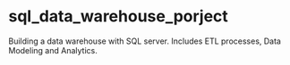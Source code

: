 # sql_data_warehouse_porject
Building a data warehouse with SQL server. Includes ETL processes, Data Modeling and Analytics.
